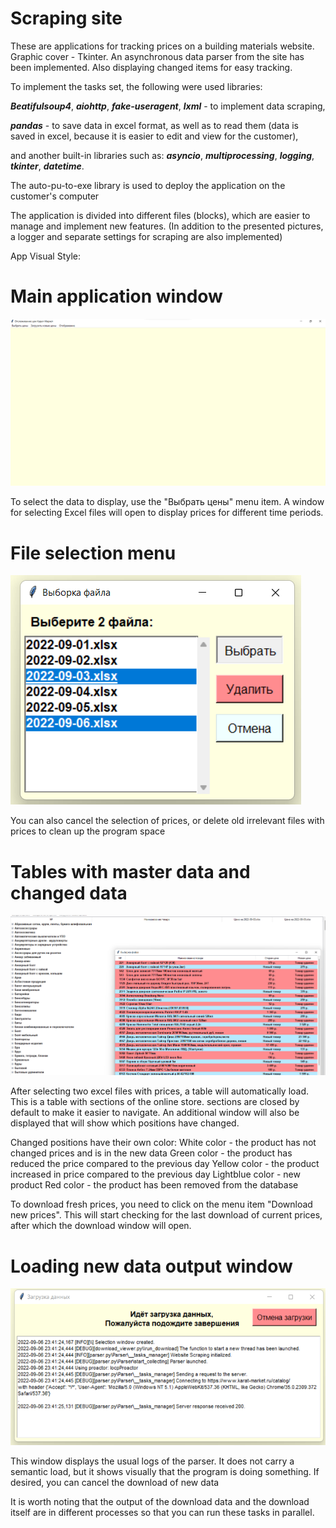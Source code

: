 # Scraping site
These are applications for tracking prices on a building materials website. Graphic cover - Tkinter.
An asynchronous data parser from the site has been implemented.
Also displaying changed items for easy tracking.


To implement the tasks set, the following were used libraries:

***Beatifulsoup4***, ***aiohttp***, ***fake-useragent***, ***lxml*** - to implement data scraping,

***pandas*** - to save data in excel format, as well as to read them (data is saved in excel, because it is easier to edit and view for the customer),

and another built-in libraries such as: ***asyncio***, ***multiprocessing***, ***logging***, ***tkinter***, ***datetime***.

The auto-pu-to-exe library is used to deploy the application on the customer's computer

The application is divided into different files (blocks), which are easier to manage and implement new features.
(In addition to the presented pictures, a logger and separate settings for scraping are also implemented)


App Visual Style:                                                                                                        
# Main application window                                                            
![Alt text](https://github.com/FeltsAzn/Karat_prices/blob/master/ScreenShots/main_menu.png)

To select the data to display, use the "Выбрать цены" menu item.
A window for selecting Excel files will open to display prices for different time periods. 

# File selection menu                                                            
![Alt text](https://github.com/FeltsAzn/Karat_prices/blob/master/ScreenShots/select_menu_view.png)

You can also cancel the selection of prices, or delete old irrelevant files with prices to clean up the program space

# Tables with master data and changed data                                                            
![Alt text](https://github.com/FeltsAzn/Karat_prices/blob/master/ScreenShots/table_view.png)

After selecting two excel files with prices, a table will automatically load. This is a table with sections of the online store. sections are closed by default to make it easier to navigate. An additional window will also be displayed that will show which positions have changed.

Changed positions have their own color:
White color - the product has not changed prices and is in the new data
Green color - the product has reduced the price compared to the previous day
Yellow color - the product increased in price compared to the previous day
Lightblue color - new product
Red color - the product has been removed from the database

To download fresh prices, you need to click on the menu item "Download new prices". This will start checking for the last download of current prices, after which the download window will open.

# Loading new data output window                                                            
![Alt text](https://github.com/FeltsAzn/Karat_prices/blob/master/ScreenShots/download_view.png)

This window displays the usual logs of the parser. It does not carry a semantic load, but it shows visually that the program is doing something. If desired, you can cancel the download of new data

It is worth noting that the output of the download data and the download itself are in different processes so that you can run these tasks in parallel.



